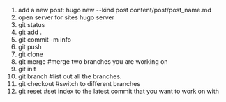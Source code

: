 1. add a new post:
hugo new --kind post content/post/post_name.md
2. open server for sites
hugo server
3. git status
4. git add .
5. git commit -m info
6. git push
7. git clone
8. git merge		#merge two branches you are working on
9. git init
10. git branch 		#list out all the branches.
11. git checkout 	#switch to different branches
12. git reset		#set index to the latest commit that you want to work on with
